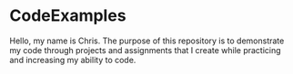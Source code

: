 # CodeExamples
Hello, my name is Chris.
The purpose of this repository is to demonstrate
my code through projects and assignments that I create while practicing and
increasing my ability to code.
